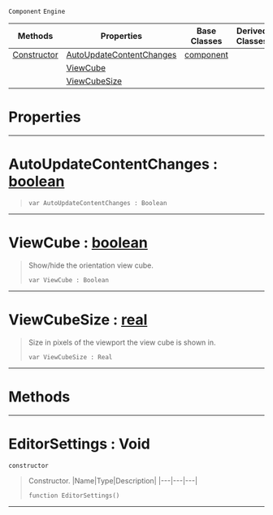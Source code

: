  `Component` `Engine`



|Methods|Properties|Base Classes|Derived Classes|
|---|---|---|---|
|[ Constructor](https://github.com/PlasmaEngine/PlasmaDocs/blob/master/code_reference/class_reference/editorsettings.markdown#editorsettings-void)|[ AutoUpdateContentChanges](https://github.com/PlasmaEngine/PlasmaDocs/blob/master/code_reference/class_reference/editorsettings.markdown#autoupdatecontentchanges)|[component](https://github.com/PlasmaEngine/PlasmaDocs/blob/master/code_reference/class_reference/component.markdown)| |
| |[ ViewCube](https://github.com/PlasmaEngine/PlasmaDocs/blob/master/code_reference/class_reference/editorsettings.markdown#viewcube-plasma-engine-doc)| | |
| |[ ViewCubeSize](https://github.com/PlasmaEngine/PlasmaDocs/blob/master/code_reference/class_reference/editorsettings.markdown#viewcubesize-plasma-engine)| | |


 #  Properties


---  
 #  AutoUpdateContentChanges : [boolean](https://github.com/PlasmaEngine/PlasmaDocs/blob/master/code_reference/lightning_base_types/boolean.markdown)

> 
> ``` lang=cpp, name=Lightning
> var AutoUpdateContentChanges : Boolean


---  
 #  ViewCube : [boolean](https://github.com/PlasmaEngine/PlasmaDocs/blob/master/code_reference/lightning_base_types/boolean.markdown)

> Show/hide the orientation view cube.
> ``` lang=cpp, name=Lightning
> var ViewCube : Boolean


---  
 #  ViewCubeSize : [real](https://github.com/PlasmaEngine/PlasmaDocs/blob/master/code_reference/lightning_base_types/real.markdown)

> Size in pixels of the viewport the view cube is shown in.
> ``` lang=cpp, name=Lightning
> var ViewCubeSize : Real


---  
 #  Methods


---  
 #  EditorSettings : Void

 `constructor`

> Constructor.
> |Name|Type|Description|
> |---|---|---|
> ``` lang=cpp, name=Lightning
> function EditorSettings()
> ``` 


---  
 

 